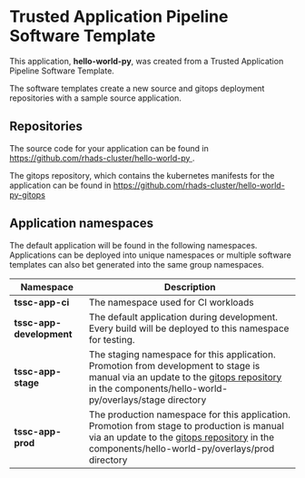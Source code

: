 # Trusted Application Pipeline Software Template

This application, **hello-world-py**, was created from a Trusted Application Pipeline Software Template.

The software templates create a new source and gitops deployment repositories with a sample source application. 

## Repositories

The source code for your application can be found in [https://github.com/rhads-cluster/hello-world-py ](https://github.com/rhads-cluster/hello-world-py ).
 
The gitops repository, which contains the kubernetes manifests for the application can be found in 
[https://github.com/rhads-cluster/hello-world-py-gitops ](https://github.com/rhads-cluster/hello-world-py-gitops ) 

## Application namespaces 

The default application will be found in the following namespaces. Applications can be deployed into unique namespaces or multiple software templates can also bet generated into the same group namespaces.  

|  Namespace   |  Description   |  
| -------- | -------- |
| **tssc-app-ci** | The namespace used for CI workloads |
| **tssc-app-development** | The default application during development. Every build will be deployed to this namespace for testing. |
| **tssc-app-stage** | The staging namespace for this application. Promotion from development to stage is manual via an update to the [gitops repository](https://github.com/rhads-cluster/hello-world-py-gitops ) in the components/hello-world-py/overlays/stage directory |
| **tssc-app-prod** | The production namespace for this application. Promotion from stage to production is manual via an update to the [gitops repository](https://github.com/rhads-cluster/hello-world-py-gitops ) in the components/hello-world-py/overlays/prod directory |